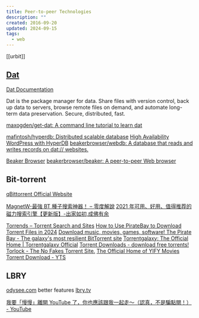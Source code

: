 ```yaml
---
title: Peer-to-peer Technologies
description: ""
created: 2016-09-20
updated: 2024-09-15
tags:
  - web
---
```


[[urbit]]

## [Dat](https://datproject.org/)

[Dat Documentation](https://docs.datproject.org/)

Dat is the package manager for data. Share files with version control, back up data to servers, browse remote files on demand, and automate long-term data preservation. Secure, distributed, fast.

[maxogden/get-dat: A command line tutorial to learn dat](https://github.com/maxogden/get-dat)

[mafintosh/hyperdb: Distributed scalable database](https://github.com/mafintosh/hyperdb)
[High Availability WordPress with HyperDB](https://www.sitepoint.com/high-availability-wordpress-with-hyperdb/)
[beakerbrowser/webdb: A database that reads and writes records on dat:// websites.](https://github.com/beakerbrowser/webdb)

[Beaker Browser](https://beakerbrowser.com/)
[beakerbrowser/beaker: A peer-to-peer Web browser](https://github.com/beakerbrowser/beaker)

## Bit-torrent

[qBittorrent Official Website](https://www.qbittorrent.org/)

[MagnetW-最強 BT 種子搜索神器！ – 零度解說](https://www.freedidi.com/1825.html)
[2021 年可用、好用、值得推荐的磁力搜索引擎【更新版】-出家如初,成佛有余](https://www.yeeach.com/post/1367)

[Torrends – Torrent Search and Sites](https://torrends.to/)
[How to Use PirateBay to Download Torrent Files in 2024](https://www.pirateproxy-bay.com/)
[Download music, movies, games, software! The Pirate Bay - The galaxy's most resilient BitTorrent site](https://www.thepiratebay3.co/)
[Torrentgalaxy: The Official Home | Torrentgalaxy Official](https://torrentgalaxy-official.com/)
[Torrent Downloads - download free torrents!](https://www.torrentdownloads.pro/)
[Torlock - The No Fakes Torrent Site.](https://www.torlock.com/)
[The Official Home of YIFY Movies Torrent Download - YTS](https://yts.mx/)

## LBRY

[odysee.com](https://odysee.com/) better features
[lbry.tv](https://lbry.tv/)

[我要「慢慢」離開 YouTube 了，你也應該跟我一起走～（認真，不是騙點閱！） - YouTube](https://www.youtube.com/watch?v=62zoHP6p1Lc&t=0s)
